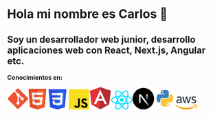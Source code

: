 # Hola mi nombre es Carlos 👋

## Soy un desarrollador web junior, desarrollo aplicaciones web con React, Next.js, Angular etc.
 
**Conocimientos en:**

<img src="img/Git_icon.svg" alt="git" width="50"><img src="img/HTML5_logo.svg" alt="git" width="42"><img src="img/CSS3_logo.svg" alt="git" width="50"><img src="img/JavaScript-logo.svg" alt="git" width="50"><img src="img/angular.svg" alt="angular" width="50"><img src="img/react.svg" alt="react" width="50"><img src="img/N-js.svg" alt="next.js" width="50"><img src="img/Python-logo.svg" alt="python" width="50"><img src="img/AWS.svg" alt="AWS" width="50">

<!--
**carlos1297/carlos1297** is a ✨ _special_ ✨ repository because its `README.md` (this file) appears on your GitHub profile.

Here are some ideas to get you started:

- 🔭 I’m currently working on ...
- 🌱 I’m currently learning ...
- 👯 I’m looking to collaborate on ...
- 🤔 I’m looking for help with ...
- 💬 Ask me about ...
- 📫 How to reach me: ...
- 😄 Pronouns: ...
- ⚡ Fun fact: ...
-->
